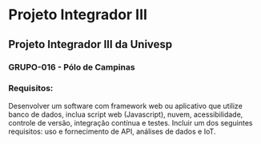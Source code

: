# Projeto Integrador III
## Projeto Integrador III da Univesp
### GRUPO-016 - Pólo de Campinas 

### Requisitos: 
Desenvolver um software com framework web ou aplicativo que utilize banco de dados, inclua script web (Javascript), nuvem, acessibilidade, controle de versão, integração contínua e testes. Incluir um dos seguintes requisitos: uso e fornecimento de API, análises de dados e IoT.
